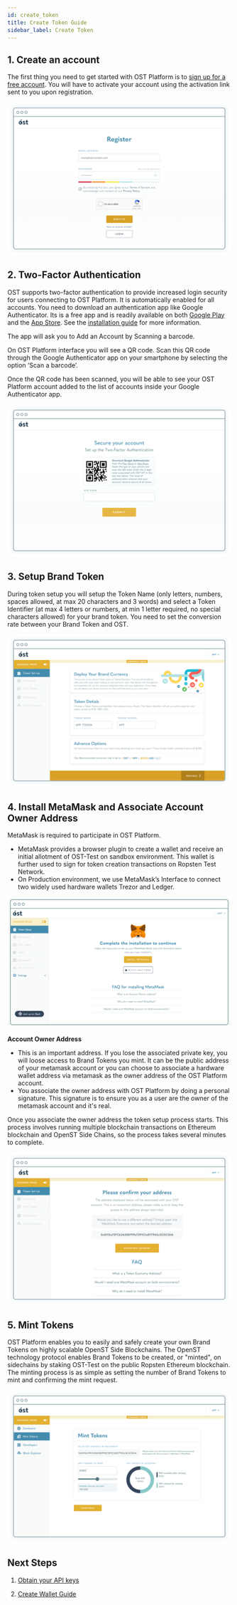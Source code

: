 ```yaml
---
id: create_token
title: Create Token Guide
sidebar_label: Create Token
---
```


## 1. Create an account

The first thing you need to get started with OST Platform is to [sign up for a free account](https://platform.ost.com/sign-up). You will have to activate your account using the activation link sent to you upon registration.

![create-account](/platform/docs/assets/token-setup/Register.png)





## 2. Two-Factor Authentication


OST supports two-factor authentication to provide increased login security for users connecting to OST Platform. It is automatically enabled for all accounts. You need to download an authentication app like Google Authenticator. Its is a free app and is readily available on both [Google Play](https://play.google.com/store/apps/details?id=com.google.android.apps.authenticator2&hl=en) and the [App Store](https://itunes.apple.com/in/app/google-authenticator/id388497605?mt=8). See the [installation guide](https://support.google.com/accounts/answer/1066447?co=GENIE.Platform%3DAndroid&hl=en) for more information.  

The app will ask you to Add an Account by Scanning a barcode.

On OST Platform interface you will  see a QR code. Scan this QR code through the Google Authenticator app on your smartphone by selecting the option ‘Scan a barcode’. 

Once the QR code has been scanned, you will be able to see your OST Platform account added to the list of accounts inside your Google Authenticator app.

![Two-Factor Authentication](/platform/docs/assets/token-setup/2FA.png)




## 3. Setup Brand Token
During token setup you will setup the Token Name (only letters, numbers, spaces allowed, at max 20 characters and 3 words) and select a Token Identifier (at max 4 letters or numbers, at min 1 letter required, no special characters allowed) for your brand token. You need to set the conversion rate between your Brand Token and OST.  

![create-account](/platform/docs/assets/token-setup/Token_setup.png)


##  4. Install MetaMask and Associate Account Owner Address
MetaMask is required to participate in OST Platform.  

* MetaMask provides a browser plugin to create a wallet and receive an initial allotment of OST-Test on sandbox environment. This wallet is further used to sign for token creation transactions on Ropsten Test Network.
* On Production environment,  we use MetaMask’s Interface to connect two widely used hardware wallets Trezor and Ledger. 

![Two-Factor Authentication](/platform/docs/assets/token-setup/install_metamask.png)


**Account Owner Address**

* This is an important address. If you lose the associated private key, you will loose access to Brand Tokens you mint. It can be the public address of your metamask account or you can choose to associate a hardware wallet address via metamask as the owner address of the OST Platform account.
* You associate the owner address with OST Platform by doing a personal signature. This signature is to ensure you as a user are the owner of the metamask account and it's real.

Once you associate the owner address the token setup process starts. This process involves running multiple blockchain transactions on Ethereum blockchain and OpenST Side Chains, so the process takes several minutes to complete.

![create-account](/platform/docs/assets/token-setup/Confirm_address.png)


## 5. Mint Tokens

OST Platform enables you to easily and safely create your own Brand Tokens on highly scalable OpenST Side Blockchains. The OpenST technology protocol enables Brand Tokens to be created, or "minted", on sidechains by staking OST-Test on the public Ropsten Ethereum blockchain. The minting process is as simple as setting the number of Brand Tokens to mint and confirming the mint request. 

![create-account](/platform/docs/assets/token-setup/Mint_tokens.png)



## Next Steps

1. [Obtain your API keys](/platform/docs/sdk/getting_started/authentication/#obtaining-your-api-keys)

2. [Create Wallet Guide](/platform/docs/guides/create_wallet/)


